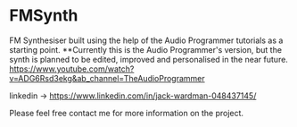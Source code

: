 # FMSynth
FM Synthesiser built using the help of the Audio Programmer tutorials as a starting point.
**Currently this is the Audio Programmer's version, but the synth is planned to be edited, improved and personalised in the near future.
https://www.youtube.com/watch?v=ADG6Rsd3ekg&ab_channel=TheAudioProgrammer

linkedin -> https://www.linkedin.com/in/jack-wardman-048437145/

Please feel free contact me for more information on the project.
